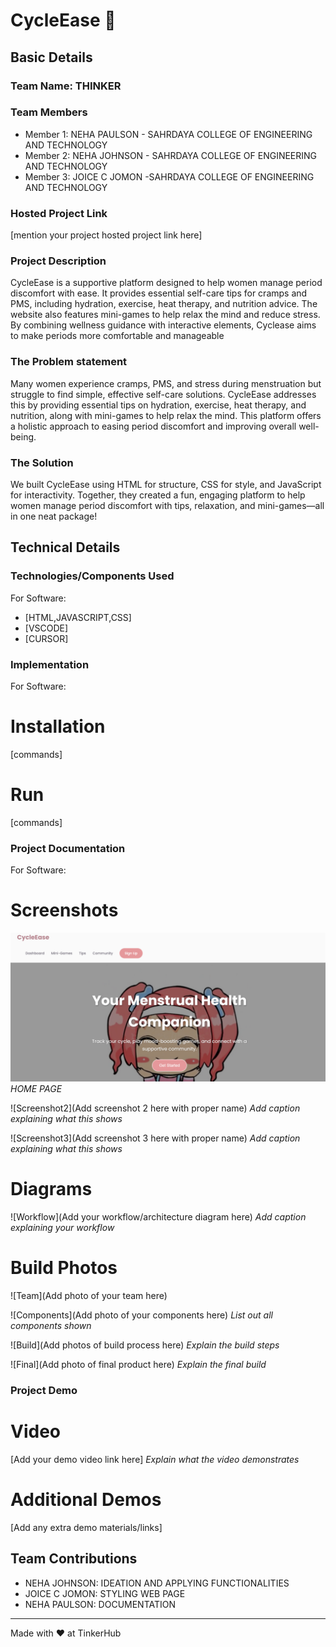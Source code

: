 # CycleEase 🎯


## Basic Details
### Team Name: THINKER


### Team Members
- Member 1: NEHA PAULSON - SAHRDAYA COLLEGE OF ENGINEERING AND TECHNOLOGY
- Member 2: NEHA JOHNSON - SAHRDAYA COLLEGE OF ENGINEERING AND TECHNOLOGY
- Member 3: JOICE C JOMON -SAHRDAYA COLLEGE OF ENGINEERING AND TECHNOLOGY

### Hosted Project Link
[mention your project hosted project link here]

### Project Description
CycleEase is a supportive platform designed to help women manage period discomfort with ease. It provides essential self-care tips for cramps and PMS, including hydration, exercise, heat therapy, and nutrition advice. The website also features mini-games to help relax the mind and reduce stress. By combining wellness guidance with interactive elements, Cyclease aims to make periods more comfortable and manageable

### The Problem statement
Many women experience cramps, PMS, and stress during menstruation but struggle to find simple, effective self-care solutions. CycleEase addresses this by providing essential tips on hydration, exercise, heat therapy, and nutrition, along with mini-games to help relax the mind. This platform offers a holistic approach to easing period discomfort and improving overall well-being.

### The Solution
We built CycleEase using HTML for structure, CSS for style, and JavaScript for interactivity. Together, they created a fun, engaging platform to help women manage period discomfort with tips, relaxation, and mini-games—all in one neat package!

## Technical Details
### Technologies/Components Used
For Software:
- [HTML,JAVASCRIPT,CSS]
- [VSCODE]
- [CURSOR]

### Implementation
For Software:
# Installation
[commands]

# Run
[commands]

### Project Documentation
For Software:

# Screenshots
![Screenshot1](CY1.png)
*HOME PAGE*

![Screenshot2](Add screenshot 2 here with proper name)
*Add caption explaining what this shows*

![Screenshot3](Add screenshot 3 here with proper name)
*Add caption explaining what this shows*

# Diagrams
![Workflow](Add your workflow/architecture diagram here)
*Add caption explaining your workflow*


# Build Photos
![Team](Add photo of your team here)


![Components](Add photo of your components here)
*List out all components shown*

![Build](Add photos of build process here)
*Explain the build steps*

![Final](Add photo of final product here)
*Explain the final build*

### Project Demo
# Video
[Add your demo video link here]
*Explain what the video demonstrates*

# Additional Demos
[Add any extra demo materials/links]

## Team Contributions
- NEHA JOHNSON: IDEATION AND APPLYING FUNCTIONALITIES
- JOICE C JOMON: STYLING WEB PAGE
- NEHA PAULSON: DOCUMENTATION

---
Made with ❤️ at TinkerHub
